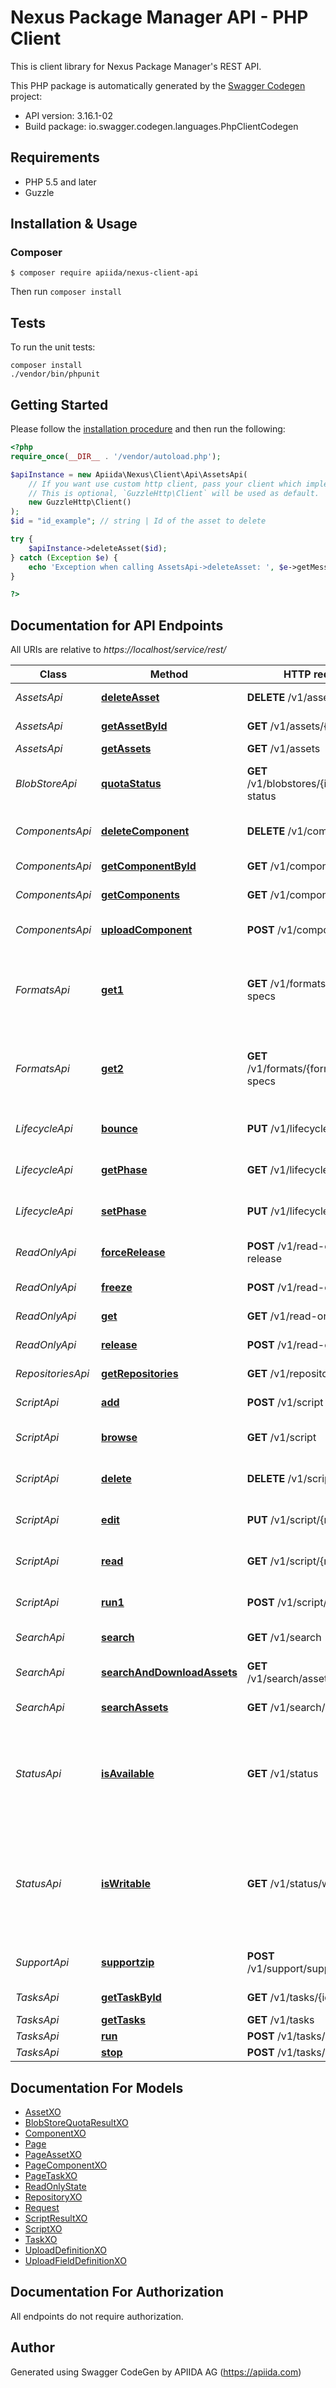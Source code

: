 # Nexus Package Manager API - PHP Client
This is client library for Nexus Package Manager's REST API.

This PHP package is automatically generated by the [Swagger Codegen](https://github.com/swagger-api/swagger-codegen) project:

- API version: 3.16.1-02
- Build package: io.swagger.codegen.languages.PhpClientCodegen

## Requirements

- PHP 5.5 and later
- Guzzle 

## Installation & Usage
### Composer


```
$ composer require apiida/nexus-client-api
```

Then run `composer install`


## Tests

To run the unit tests:

```
composer install
./vendor/bin/phpunit
```

## Getting Started

Please follow the [installation procedure](#installation--usage) and then run the following:

```php
<?php
require_once(__DIR__ . '/vendor/autoload.php');

$apiInstance = new Apiida\Nexus\Client\Api\AssetsApi(
    // If you want use custom http client, pass your client which implements `GuzzleHttp\ClientInterface`.
    // This is optional, `GuzzleHttp\Client` will be used as default.
    new GuzzleHttp\Client()
);
$id = "id_example"; // string | Id of the asset to delete

try {
    $apiInstance->deleteAsset($id);
} catch (Exception $e) {
    echo 'Exception when calling AssetsApi->deleteAsset: ', $e->getMessage(), PHP_EOL;
}

?>
```

## Documentation for API Endpoints

All URIs are relative to *https://localhost/service/rest/*

Class | Method | HTTP request | Description
------------ | ------------- | ------------- | -------------
*AssetsApi* | [**deleteAsset**](docs/Api/AssetsApi.md#deleteasset) | **DELETE** /v1/assets/{id} | Delete a single asset
*AssetsApi* | [**getAssetById**](docs/Api/AssetsApi.md#getassetbyid) | **GET** /v1/assets/{id} | Get a single asset
*AssetsApi* | [**getAssets**](docs/Api/AssetsApi.md#getassets) | **GET** /v1/assets | List assets
*BlobStoreApi* | [**quotaStatus**](docs/Api/BlobStoreApi.md#quotastatus) | **GET** /v1/blobstores/{id}/quota-status | Get quota status for a given blob store
*ComponentsApi* | [**deleteComponent**](docs/Api/ComponentsApi.md#deletecomponent) | **DELETE** /v1/components/{id} | Delete a single component
*ComponentsApi* | [**getComponentById**](docs/Api/ComponentsApi.md#getcomponentbyid) | **GET** /v1/components/{id} | Get a single component
*ComponentsApi* | [**getComponents**](docs/Api/ComponentsApi.md#getcomponents) | **GET** /v1/components | List components
*ComponentsApi* | [**uploadComponent**](docs/Api/ComponentsApi.md#uploadcomponent) | **POST** /v1/components | Upload a single component
*FormatsApi* | [**get1**](docs/Api/FormatsApi.md#get1) | **GET** /v1/formats/upload-specs | Get upload field requirements for each supported format
*FormatsApi* | [**get2**](docs/Api/FormatsApi.md#get2) | **GET** /v1/formats/{format}/upload-specs | Get upload field requirements for the desired format
*LifecycleApi* | [**bounce**](docs/Api/LifecycleApi.md#bounce) | **PUT** /v1/lifecycle/bounce | Bounce lifecycle phase
*LifecycleApi* | [**getPhase**](docs/Api/LifecycleApi.md#getphase) | **GET** /v1/lifecycle/phase | Get current lifecycle phase
*LifecycleApi* | [**setPhase**](docs/Api/LifecycleApi.md#setphase) | **PUT** /v1/lifecycle/phase | Move to new lifecycle phase
*ReadOnlyApi* | [**forceRelease**](docs/Api/ReadOnlyApi.md#forcerelease) | **POST** /v1/read-only/force-release | Forcibly release read-only
*ReadOnlyApi* | [**freeze**](docs/Api/ReadOnlyApi.md#freeze) | **POST** /v1/read-only/freeze | Enable read-only
*ReadOnlyApi* | [**get**](docs/Api/ReadOnlyApi.md#get) | **GET** /v1/read-only | Get read-only state
*ReadOnlyApi* | [**release**](docs/Api/ReadOnlyApi.md#release) | **POST** /v1/read-only/release | Release read-only
*RepositoriesApi* | [**getRepositories**](docs/Api/RepositoriesApi.md#getrepositories) | **GET** /v1/repositories | List repositories
*ScriptApi* | [**add**](docs/Api/ScriptApi.md#add) | **POST** /v1/script | Add a new script
*ScriptApi* | [**browse**](docs/Api/ScriptApi.md#browse) | **GET** /v1/script | List all stored scripts
*ScriptApi* | [**delete**](docs/Api/ScriptApi.md#delete) | **DELETE** /v1/script/{name} | Delete stored script by name
*ScriptApi* | [**edit**](docs/Api/ScriptApi.md#edit) | **PUT** /v1/script/{name} | Update stored script by name
*ScriptApi* | [**read**](docs/Api/ScriptApi.md#read) | **GET** /v1/script/{name} | Read stored script by name
*ScriptApi* | [**run1**](docs/Api/ScriptApi.md#run1) | **POST** /v1/script/{name}/run | Run stored script by name
*SearchApi* | [**search**](docs/Api/SearchApi.md#search) | **GET** /v1/search | Search components
*SearchApi* | [**searchAndDownloadAssets**](docs/Api/SearchApi.md#searchanddownloadassets) | **GET** /v1/search/assets/download | Search and download asset
*SearchApi* | [**searchAssets**](docs/Api/SearchApi.md#searchassets) | **GET** /v1/search/assets | Search assets
*StatusApi* | [**isAvailable**](docs/Api/StatusApi.md#isavailable) | **GET** /v1/status | Health check endpoint that validates server can respond to read requests
*StatusApi* | [**isWritable**](docs/Api/StatusApi.md#iswritable) | **GET** /v1/status/writable | Health check endpoint that validates server can respond to read and write requests
*SupportApi* | [**supportzip**](docs/Api/SupportApi.md#supportzip) | **POST** /v1/support/supportzip | Creates and downloads a support zip
*TasksApi* | [**getTaskById**](docs/Api/TasksApi.md#gettaskbyid) | **GET** /v1/tasks/{id} | Get a single task by id
*TasksApi* | [**getTasks**](docs/Api/TasksApi.md#gettasks) | **GET** /v1/tasks | List tasks
*TasksApi* | [**run**](docs/Api/TasksApi.md#run) | **POST** /v1/tasks/{id}/run | Run task
*TasksApi* | [**stop**](docs/Api/TasksApi.md#stop) | **POST** /v1/tasks/{id}/stop | Stop task


## Documentation For Models

 - [AssetXO](docs/Model/AssetXO.md)
 - [BlobStoreQuotaResultXO](docs/Model/BlobStoreQuotaResultXO.md)
 - [ComponentXO](docs/Model/ComponentXO.md)
 - [Page](docs/Model/Page.md)
 - [PageAssetXO](docs/Model/PageAssetXO.md)
 - [PageComponentXO](docs/Model/PageComponentXO.md)
 - [PageTaskXO](docs/Model/PageTaskXO.md)
 - [ReadOnlyState](docs/Model/ReadOnlyState.md)
 - [RepositoryXO](docs/Model/RepositoryXO.md)
 - [Request](docs/Model/Request.md)
 - [ScriptResultXO](docs/Model/ScriptResultXO.md)
 - [ScriptXO](docs/Model/ScriptXO.md)
 - [TaskXO](docs/Model/TaskXO.md)
 - [UploadDefinitionXO](docs/Model/UploadDefinitionXO.md)
 - [UploadFieldDefinitionXO](docs/Model/UploadFieldDefinitionXO.md)


## Documentation For Authorization

 All endpoints do not require authorization.


## Author

 Generated using Swagger CodeGen by APIIDA AG (https://apiida.com)





